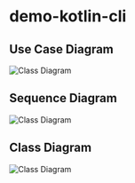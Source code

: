 # demo-kotlin-cli

## Use Case Diagram

![Class Diagram](http://www.plantuml.com/plantuml/proxy?cache=no&src=https://raw.githubusercontent.com/djvelimir/demo-kotlin-cli/main/diagrams/UseCase.puml)

## Sequence Diagram

![Class Diagram](http://www.plantuml.com/plantuml/proxy?cache=no&src=https://raw.githubusercontent.com/djvelimir/demo-kotlin-cli/main/diagrams/Sequence.puml)

## Class Diagram

![Class Diagram](http://www.plantuml.com/plantuml/proxy?cache=no&src=https://raw.githubusercontent.com/djvelimir/demo-kotlin-cli/main/diagrams/Class.puml)
